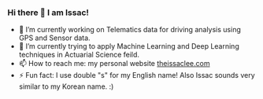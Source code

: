 ### Hi there 👋 I am Issac!

- 🔭 I’m currently working on Telematics data for driving analysis using GPS and Sensor data.
- 🌱 I’m currently trying to apply Machine Learning and Deep Learning techniques in Actuarial Science feild.
- 📫 How to reach me: my personal website [theissaclee.com](theissaclee.com)
- ⚡ Fun fact: I use double "s" for my English name! Also Issac sounds very similar to my Korean name. :)
